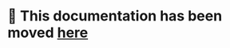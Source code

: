 # 🔗 This documentation has been moved [here](../../src/rules/useIntelligentTiering/useIntelligentTiering.md)
